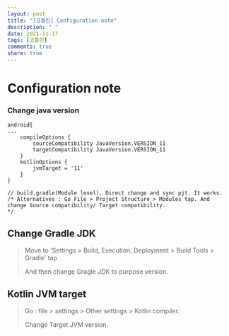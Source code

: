 ```yaml
---
layout: post
title: "[코틀린] Configuration note"
description: " "
date: 2021-11-17
tags: [코틀린]
comments: true
share: true
---
```



<h1> Configuration note</h1>



<h3>Change java version</h3>

```
android{
...
	compileOptions {
    	sourceCompatibility JavaVersion.VERSION_11
    	targetCompatibility JavaVersion.VERSION_11
	}
	kotlinOptions {
    	jvmTarget = '11'
	}
}

// build.gradle(Module level). Direct change and sync pjt. It works.
/* Alternatives : Go File > Project Structure > Modules tap. And change Source compatibility/ Target compatibility.
*/
```



## Change Gradle JDK

> Move to 'Settings > Build, Execution, Deployment > Build Tools > Gradle' tap
>
> And then change Gragle JDK to purpose version.



## Kotlin JVM target

> Go : file > settings > Other settings > Kotlin compiler.
>
> Change Target JVM version.





